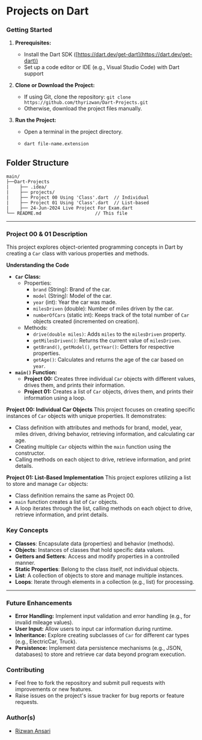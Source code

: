 # Projects on Dart

### Getting Started

1. **Prerequisites:**
    - Install the Dart SDK ([https://dart.dev/get-dart](https://dart.dev/get-dart))
    - Set up a code editor or IDE (e.g., Visual Studio Code) with Dart support

2. **Clone or Download the Project:**
    - If using Git, clone the repository: `git clone https://github.com/thyrizwan/Dart-Projects.git`
    - Otherwise, download the project files manually.

3. **Run the Project:**
    - Open a terminal in the project directory.
    - ```bash
      dart file-name.extension
      ```
## Folder Structure

```
main/
├──Dart-Projects
|    ├── .idea/
|    ├── projects/
|    ├── Project 00 Using 'Class'.dart  // Individual
|    ├── Project 01 Using 'Class'.dart  // List-based
|    ├── 24-Jun-2024 Live Project For Exam.dart
└── README.md                    // This file
```
___
### Project 00 & 01 Description

This project explores object-oriented programming concepts in Dart by creating a `Car` class with various properties and methods.

**Understanding the Code**

- **`Car` Class:**
    - Properties:
        - `brand` (String): Brand of the car.
        - `model` (String): Model of the car.
        - `year` (int): Year the car was made.
        - `milesDriven` (double): Number of miles driven by the car.
        - `numberOfCars` (static int): Keeps track of the total number of `Car` objects created (incremented on creation).
    - Methods:
        - `drive(double miles)`: Adds `miles` to the `milesDriven` property.
        - `getMilesDriven()`: Returns the current value of `milesDriven`.
        - `getBrand()`, `getModel()`, `getYear()`: Getters for respective properties.
        - `getAge()`: Calculates and returns the age of the car based on `year`.
- **`main()` Function:**
    - **Project 00:** Creates three individual `Car` objects with different values, drives them, and prints their information.
    - **Project 01:** Creates a list of `Car` objects, drives them, and prints their information using a loop.

**Project 00: Individual Car Objects**
This project focuses on creating specific instances of `Car` objects with unique properties. It demonstrates:

- Class definition with attributes and methods for brand, model, year, miles driven, driving behavior, retrieving information, and calculating car age.
- Creating multiple `Car` objects within the `main` function using the constructor.
- Calling methods on each object to drive, retrieve information, and print details.

**Project 01: List-Based Implementation**
This project explores utilizing a list to store and manage `Car` objects:

- Class definition remains the same as Project 00.
- `main` function creates a list of `Car` objects.
- A loop iterates through the list, calling methods on each object to drive, retrieve information, and print details.

### Key Concepts

- **Classes**: Encapsulate data (properties) and behavior (methods).
- **Objects**: Instances of classes that hold specific data values.
- **Getters and Setters**: Access and modify properties in a controlled manner.
- **Static Properties**: Belong to the class itself, not individual objects.
- **List**: A collection of objects to store and manage multiple instances.
- **Loops**: Iterate through elements in a collection (e.g., list) for processing.
---
### Future Enhancements
- **Error Handling:** Implement input validation and error handling (e.g., for invalid mileage values).
- **User Input:** Allow users to input car information during runtime.
- **Inheritance:** Explore creating subclasses of `Car` for different car types (e.g., ElectricCar, Truck).
- **Persistence:** Implement data persistence mechanisms (e.g., JSON, databases) to store and retrieve car data beyond program execution.

### Contributing
- Feel free to fork the repository and submit pull requests with improvements or new features.
- Raise issues on the project's issue tracker for bug reports or feature requests.

### Author(s)
- [Rizwan Ansari](https://github.com/thyrizwan)
